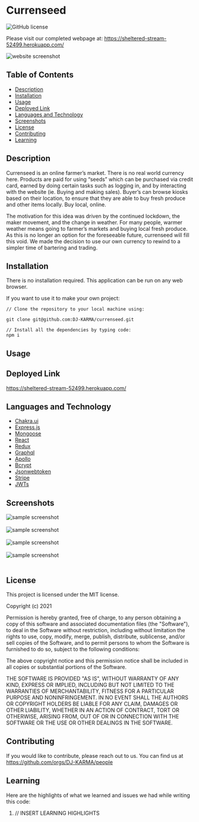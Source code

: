 # Currenseed

![GitHub license](https://img.shields.io/badge/license-MIT-ff69b4.svg)

Please visit our completed webpage at:  https://sheltered-stream-52499.herokuapp.com/

![website screenshot](./client/public/images/homepage.png?raw=true) 

## Table of Contents 

- [Description](#description)
- [Installation](#installation)
- [Usage](#usage)
- [Deployed Link](#deployed-link)
- [Languages and Technology](#languages-and-technology)
- [Screenshots](#screenshots)
- [License](#license)
- [Contributing](#contributing)
- [Learning](#learning)

## Description

Currenseed is an online farmer’s market. There is no real world currency here. Products are paid for using “seeds” which can be purchased via credit card, earned by doing certain tasks such as logging in, and by interacting with the website (ie. Buying and making sales). Buyer’s can browse kiosks based on their location, to ensure that they are able to buy fresh produce and other items locally. Buy local, online.

The motivation for this idea was driven by the continued lockdown, the maker movement, and the change in weather. For many people, warmer weather means going to farmer’s markets and buying local fresh produce. As this is no longer an option for the foreseeable future, currenseed will fill this void. We made the decision to use our own currency to rewind to a simpler time of bartering and trading. 


## Installation

There is no installation required. This application can be run on any web browser. 

If you want to use it to make your own project:

```
// Clone the repository to your local machine using:

git clone git@github.com:DJ-KARMA/currenseed.git

// Install all the dependencies by typing code:
npm i

```

## Usage


## Deployed Link

https://sheltered-stream-52499.herokuapp.com/

## Languages and Technology

- [Chakra.ui](https://chakra-ui.com/ "Chakra.ui")<br />
- [Express.js](https://expressjs.com/ "Express.js")<br />
- [Mongoose](https://mongoosejs.com/docs/index.html "Mongoose")<br />
- [React](https://reactjs.org/ "React")<br />
- [Redux](https://redux.js.org/ "Redux")<br />
- [Graphql](https://graphql.org/ "Graphql")<br />
- [Apollo](https://www.apollographql.com/ "Apollo")<br />
- [Bcrypt](https://www.npmjs.com/package/bcrypt "Bcrypt")<br />
- [Jsonwebtoken](https://www.npmjs.com/package/jsonwebtoken "Jsonwebtoken")<br />
- [Stripe](https://stripe.com/docs/api "Stripe")<br />
- [JWTs](https://jwt.io/ "JWTs")<br />


## Screenshots

![sample screenshot](./client/public/images/signup.png?raw=true) <br /><br />
![sample screenshot](./client/public/images/login.png?raw=true) <br /><br />
![sample screenshot](./client/public/images/productpage.png?raw=true) <br /><br />
![sample screenshot](./client/public/images/addproduct.png?raw=true) <br /><br />

## License

This project is licensed under the MIT license.

Copyright (c) 2021 

Permission is hereby granted, free of charge, to any person obtaining a copy of this software and associated documentation files (the "Software"), to deal in the Software without restriction, including without limitation the rights to use, copy, modify, merge, publish, distribute, sublicense, and/or sell copies of the Software, and to permit persons to whom the Software is furnished to do so, subject to the following conditions:

The above copyright notice and this permission notice shall be included in all copies or substantial portions of the Software.

THE SOFTWARE IS PROVIDED "AS IS", WITHOUT WARRANTY OF ANY KIND, EXPRESS OR IMPLIED, INCLUDING BUT NOT LIMITED TO THE WARRANTIES OF MERCHANTABILITY, FITNESS FOR A PARTICULAR PURPOSE AND NONINFRINGEMENT. IN NO EVENT SHALL THE AUTHORS OR COPYRIGHT HOLDERS BE LIABLE FOR ANY CLAIM, DAMAGES OR OTHER LIABILITY, WHETHER IN AN ACTION OF CONTRACT, TORT OR OTHERWISE, ARISING FROM, OUT OF OR IN CONNECTION WITH THE SOFTWARE OR THE USE OR OTHER DEALINGS IN THE SOFTWARE.

  
## Contributing

If you would like to contribute, please reach out to us. You can find us at https://github.com/orgs/DJ-KARMA/people


## Learning
Here are the highlights of what we learned and issues we had while writing this code:

1. // INSERT LEARNING HIGHLIGHTS


